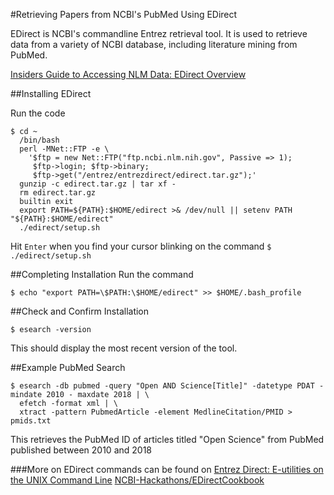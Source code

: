 #Retrieving Papers from NCBI's PubMed Using EDirect

EDirect is NCBI's commandline Entrez retrieval tool. It is used to retrieve data from a variety of NCBI database, including literature mining from PubMed.

[Insiders Guide to Accessing NLM Data: EDirect Overview](https://dataguide.nlm.nih.gov/edirect/overview.html)

##Installing EDirect

Run the code
```
$ cd ~
  /bin/bash
  perl -MNet::FTP -e \
    '$ftp = new Net::FTP("ftp.ncbi.nlm.nih.gov", Passive => 1);
     $ftp->login; $ftp->binary;
     $ftp->get("/entrez/entrezdirect/edirect.tar.gz");'
  gunzip -c edirect.tar.gz | tar xf -
  rm edirect.tar.gz
  builtin exit
  export PATH=${PATH}:$HOME/edirect >& /dev/null || setenv PATH "${PATH}:$HOME/edirect"
  ./edirect/setup.sh
```

Hit ```Enter``` when you find your cursor blinking on the command ```$ ./edirect/setup.sh```

##Completing Installation
Run the command
```
$ echo "export PATH=\$PATH:\$HOME/edirect" >> $HOME/.bash_profile
```

##Check and Confirm Installation

```
$ esearch -version
```
This should display the most recent version of the tool.

##Example PubMed Search
```
$ esearch -db pubmed -query "Open AND Science[Title]" -datetype PDAT -mindate 2010 - maxdate 2018 | \
  efetch -format xml | \
  xtract -pattern PubmedArticle -element MedlineCitation/PMID > pmids.txt
```
This retrieves the PubMed ID of articles titled "Open Science" from PubMed published between 2010 and 2018

###More on EDirect commands can be found on
[Entrez Direct: E-utilities on the UNIX Command Line](https://www.ncbi.nlm.nih.gov/books/NBK179288/)
[NCBI-Hackathons/EDirectCookbook](https://github.com/NCBI-Hackathons/EDirectCookbook)

